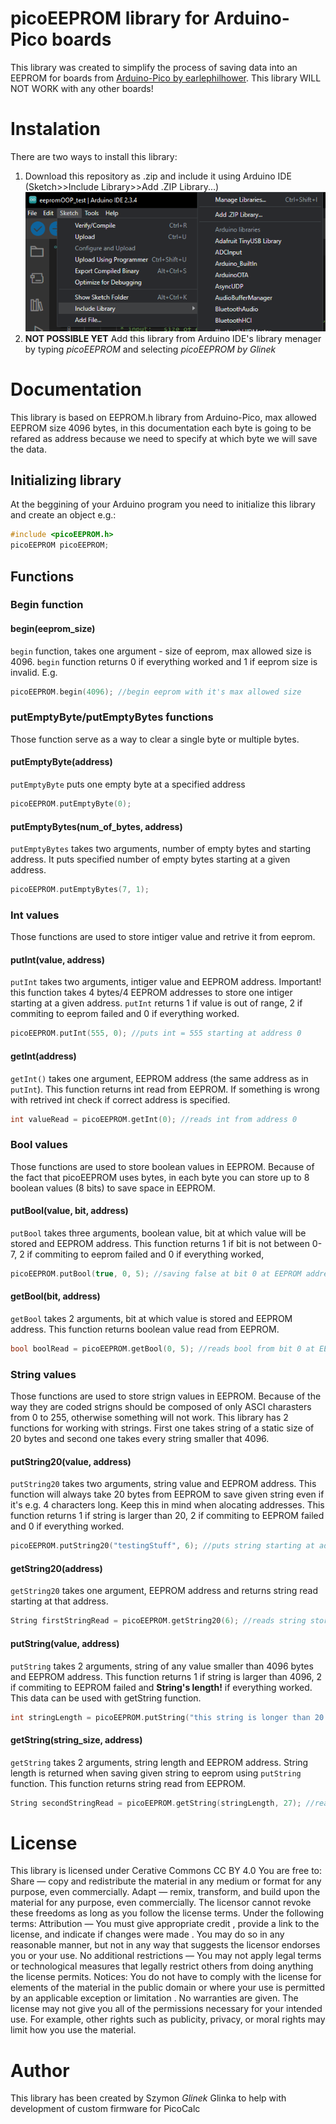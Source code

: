 # picoEEPROM library for Arduino-Pico boards
This library was created to simplify the process of saving data into an EEPROM for boards from [Arduino-Pico by earlephilhower](https://github.com/earlephilhower/arduino-pico). This library WILL NOT WORK with any other boards!

# Instalation
There are two ways to install this library:
1. Download this repository as .zip and include it using Arduino IDE (Sketch>>Include Library>>Add .ZIP Library...)
![image](docs/includingLib.png)
2. **NOT POSSIBLE YET** Add this library from Arduino IDE's library menager by typing *picoEEPROM* and selecting *picoEEPROM by Glinek* 

# Documentation
This library is based on EEPROM.h library from Arduino-Pico, max allowed EEPROM size 4096 bytes, in this documentation each byte is going to be refared as address because we need to specify at which byte we will save the data.

## Initializing library
At the beggining of your Arduino program you need to initialize this library and create an object e.g.:
```cpp
#include <picoEEPROM.h>
picoEEPROM picoEEPROM;
```

## Functions
### Begin function
#### begin(eeprom_size)
`begin` function, takes one argument - size of eeprom, max allowed size is 4096. `begin` function returns 0 if everything worked and 1 if eeprom size is invalid. E.g.
```cpp
picoEEPROM.begin(4096); //begin eeprom with it's max allowed size
```

### putEmptyByte/putEmptyBytes functions
Those function serve as a way to clear a single byte or multiple bytes.
#### putEmptyByte(address)
`putEmptyByte` puts one empty byte at a specified address
```cpp
picoEEPROM.putEmptyByte(0);
``` 
#### putEmptyBytes(num_of_bytes, address)
`putEmptyBytes` takes two arguments, number of empty bytes and starting address. It puts specified number of empty bytes starting at a given address.
```cpp
picoEEPROM.putEmptyBytes(7, 1);
```

### Int values
Those functions are used to store intiger value and retrive it from eeprom.
#### putInt(value, address)
`putInt` takes two arguments, intiger value and EEPROM address. Important! this function takes 4 bytes/4 EEPROM addresses to store one intiger starting at a given address. `putInt` returns 1 if value is out of range, 2 if commiting to eeprom failed and 0 if everything worked.
```cpp
picoEEPROM.putInt(555, 0); //puts int = 555 starting at address 0
```
#### getInt(address)
`getInt()` takes one argument, EEPROM address (the same address as in `putInt`). This function returns int read from EEPROM. If something is wrong with retrived int check if correct address is specified.
```cpp
int valueRead = picoEEPROM.getInt(0); //reads int from address 0
```

### Bool values
Those functions are used to store boolean values in EEPROM. Because of the fact that picoEEPROM uses bytes, in each byte you can store up to 8 boolean values (8 bits) to save space in EEPROM.
#### putBool(value, bit, address)
`putBool` takes three arguments, boolean value, bit at which value will be stored and EEPROM address. This function returns 1 if bit is not between 0-7, 2 if commiting to eeprom failed and 0 if everything worked,
```cpp
picoEEPROM.putBool(true, 0, 5); //saving false at bit 0 at EEPROM address 5
```
#### getBool(bit, address)
`getBool` takes 2 arguments, bit at which value is stored and EEPROM address. This function returns boolean value read from EEPROM.
```cpp
bool boolRead = picoEEPROM.getBool(0, 5); //reads bool from bit 0 at EEPROM address 5
```

### String values
Those functions are used to store strign values in EEPROM. Because of the way they are coded strigns should be composed of only ASCI charasters from 0 to 255, otherwise something will not work. This library has 2 functions for working with strings. First one takes string of a static size of 20 bytes and second one takes every string smaller that 4096.
#### putString20(value, address)
`putString20` takes two arguments, string value and EEPROM address. This function will always take 20 bytes from EEPROM to save given string even if it's e.g. 4 characters long. Keep this in mind when alocating addresses. This function returns 1 if string is larger than 20, 2 if commiting to EEPROM failed and 0 if everything worked.
```cpp
picoEEPROM.putString20("testingStuff", 6); //puts string starting at address 6
```
#### getString20(address)
`getString20` takes one argument, EEPROM address and returns string read starting at that address.
```cpp
String firstStringRead = picoEEPROM.getString20(6); //reads string stored at addresses 6 to 26
```

#### putString(value, address)
`putString` takes 2 arguments, string of any value smaller than 4096 bytes and EEPROM address. This function returns 1 if string is larger than 4096, 2 if commiting to EEPROM failed and **String's length!** if everything worked. This data can be used with getString function.
```cpp
int stringLength = picoEEPROM.putString("this string is longer than 20 characters", 27) //puts string starting at address 27
```
#### getString(string_size, address)
`getString` takes 2 arguments, string length and EEPROM address. String length is returned when saving given string to eeprom using `putString` function. This function returns string read from EEPROM.
```cpp
String secondStringRead = picoEEPROM.getString(stringLength, 27); //reads string stored at addresses 27 to 27+stringLength
```

# License
This library is licensed under Cerative Commons CC BY 4.0
You are free to:
    Share — copy and redistribute the material in any medium or format for any purpose, even commercially.
    Adapt — remix, transform, and build upon the material for any purpose, even commercially.
    The licensor cannot revoke these freedoms as long as you follow the license terms.
Under the following terms:
    Attribution — You must give appropriate credit , provide a link to the license, and indicate if changes were made . You may do so in any reasonable manner, but not in any way that suggests the licensor endorses you or your use.
    No additional restrictions — You may not apply legal terms or technological measures that legally restrict others from doing anything the license permits.
Notices:
You do not have to comply with the license for elements of the material in the public domain or where your use is permitted by an applicable exception or limitation .
No warranties are given. The license may not give you all of the permissions necessary for your intended use. For example, other rights such as publicity, privacy, or moral rights may limit how you use the material.

# Author
This library has been created by Szymon *Glinek* Glinka to help with development of custom firmware for PicoCalc